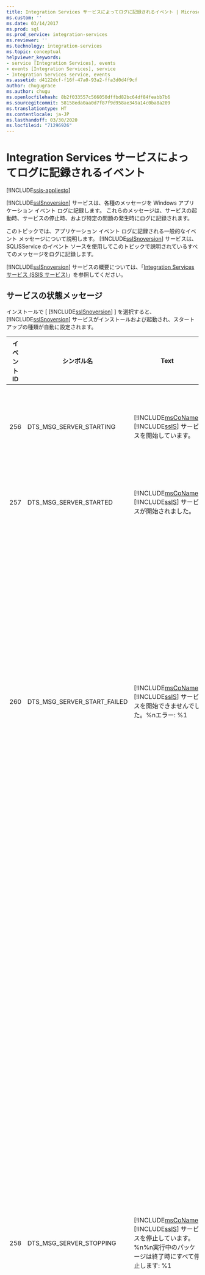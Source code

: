 ```yaml
---
title: Integration Services サービスによってログに記録されるイベント | Microsoft Docs
ms.custom: ''
ms.date: 03/14/2017
ms.prod: sql
ms.prod_service: integration-services
ms.reviewer: ''
ms.technology: integration-services
ms.topic: conceptual
helpviewer_keywords:
- service [Integration Services], events
- events [Integration Services], service
- Integration Services service, events
ms.assetid: d4122dcf-f16f-47a0-93a2-ffa3d0d4f9cf
author: chugugrace
ms.author: chugu
ms.openlocfilehash: 8b2f033557c566050dffbd82bc64df84feabb7b6
ms.sourcegitcommit: 58158eda0aa0d7f87f9d958ae349a14c0ba8a209
ms.translationtype: HT
ms.contentlocale: ja-JP
ms.lasthandoff: 03/30/2020
ms.locfileid: "71296926"
---
```

# <a name="events-logged-by-the-integration-services-service"></a>Integration Services サービスによってログに記録されるイベント

[!INCLUDE[ssis-appliesto](../../includes/ssis-appliesto-ssvrpluslinux-asdb-asdw-xxx.md)]


  [!INCLUDE[ssISnoversion](../../includes/ssisnoversion-md.md)] サービスは、各種のメッセージを Windows アプリケーション イベント ログに記録します。 これらのメッセージは、サービスの起動時、サービスの停止時、および特定の問題の発生時にログに記録されます。  
  
 このトピックでは、アプリケーション イベント ログに記録される一般的なイベント メッセージについて説明します。 [!INCLUDE[ssISnoversion](../../includes/ssisnoversion-md.md)] サービスは、SQLISService のイベント ソースを使用してこのトピックで説明されているすべてのメッセージをログに記録します。  
  
 [!INCLUDE[ssISnoversion](../../includes/ssisnoversion-md.md)] サービスの概要については、「[Integration Services サービス &#40;SSIS サービス&#41;](../../integration-services/service/integration-services-service-ssis-service.md)」を参照してください。  
  
## <a name="service-status-messages"></a>サービスの状態メッセージ
 インストールで [ [!INCLUDE[ssISnoversion](../../includes/ssisnoversion-md.md)] ] を選択すると、 [!INCLUDE[ssISnoversion](../../includes/ssisnoversion-md.md)] サービスがインストールおよび起動され、スタートアップの種類が自動に設定されます。  
  
|イベント ID|シンボル名|Text|メモ|  
|--------------|-------------------|----------|-----------|  
|256|DTS_MSG_SERVER_STARTING|[!INCLUDE[msCoName](../../includes/msconame-md.md)] [!INCLUDE[ssIS](../../includes/ssis-md.md)] サービスを開始しています。|サービスが開始されようとしています。|  
|257|DTS_MSG_SERVER_STARTED|[!INCLUDE[msCoName](../../includes/msconame-md.md)] [!INCLUDE[ssIS](../../includes/ssis-md.md)] サービスが開始されました。|サービスが開始されました。|  
|260|DTS_MSG_SERVER_START_FAILED|[!INCLUDE[msCoName](../../includes/msconame-md.md)] [!INCLUDE[ssIS](../../includes/ssis-md.md)] サービスを開始できませんでした。%nエラー: %1|サービスを開始できませんでした。 開始できないのは、インストールが破損したか、サービス アカウントが適切でないことが原因である可能性があります。|  
|258|DTS_MSG_SERVER_STOPPING|[!INCLUDE[msCoName](../../includes/msconame-md.md)] [!INCLUDE[ssIS](../../includes/ssis-md.md)] サービスを停止しています。%n%n実行中のパッケージは終了時にすべて停止します: %1|サービスを停止しています。また、パッケージを停止するようにサービスを構成している場合は、実行中のパッケージもサービスによってすべて停止されます。 構成ファイルで true 値または false 値を設定して、サービスの停止時に実行中のパッケージを停止するかどうかを指定できます。 このイベントのメッセージには、この設定値が含まれています。|  
|259|DTS_MSG_SERVER_STOPPED|[!INCLUDE[msCoName](../../includes/msconame-md.md)] [!INCLUDE[ssIS](../../includes/ssis-md.md)] サービスが停止しました。%nサーバーのバージョン %1|サービスが停止しました。|  
  
## <a name="settings-file-messages"></a>設定ファイルのメッセージ  
 [!INCLUDE[ssISnoversion](../../includes/ssisnoversion-md.md)] サービスの設定は、変更可能な XML ファイルに格納されています。 詳細については、「[Integration Services サービス (SSIS サービス)](../../integration-services/service/integration-services-service-ssis-service.md)」を参照してください。  
  
|イベント ID|シンボル名|Text|メモ|  
|--------------|-------------------|----------|-----------|  
|274|DTS_MSG_SERVER_MISSING_CONFIG_REG|[!INCLUDE[msCoName](../../includes/msconame-md.md)] [!INCLUDE[ssIS](../../includes/ssis-md.md)] サービス: %n構成ファイルを指定するレジストリ設定がありません。 %n既定の構成ファイルを読み込もうとしています。|構成ファイルのパスを含むレジストリ エントリが存在しないか、空です。|  
|272|DTS_MSG_SERVER_MISSING_CONFIG|[!INCLUDE[msCoName](../../includes/msconame-md.md)] [!INCLUDE[ssIS](../../includes/ssis-md.md)] サービス構成ファイルが存在しません。%n既定の設定を使用して読み込んでいます。|指定した場所に構成ファイル自体が存在しません。|  
|273|DTS_MSG_SERVER_BAD_CONFIG|[!INCLUDE[msCoName](../../includes/msconame-md.md)] [!INCLUDE[ssIS](../../includes/ssis-md.md)] サービス構成ファイルが正しくありません。%n構成ファイルの読み取り中にエラーが発生しました: %1%n%n既定の設定を使用してサーバーを読み込んでいます。|構成ファイルを読み取ることができないか、無効です。 このエラーは、ファイル内の XML 構文エラーによって発生する可能性があります。|  
  
## <a name="other-messages"></a>その他のメッセージ  
  
|イベント ID|シンボル名|Text|メモ|  
|--------------|-------------------|----------|-----------|  
|336|DTS_MSG_SERVER_STOPPING_PACKAGE|[!INCLUDE[msCoName](../../includes/msconame-md.md)] [!INCLUDE[ssIS](../../includes/ssis-md.md)] サービス: 実行中のパッケージを停止しています。%nパッケージ インスタンス ID: %1%nパッケージ ID: %2%nパッケージ名: %3%nパッケージの説明: %4%nパッケージ|実行中のパッケージをサービスが停止しようとしています。 実行中のパッケージは、 [!INCLUDE[ssManStudio](../../includes/ssmanstudio-md.md)]で監視および停止できます。 [!INCLUDE[ssManStudio](../../includes/ssmanstudio-md.md)] でパッケージを管理する方法については、「[パッケージの管理 &#40;SSIS サービス&#41;](../../integration-services/service/package-management-ssis-service.md)」を参照してください。|  

## <a name="view-events"></a>イベントの表示
  [!INCLUDE[ssISnoversion](../../includes/ssisnoversion-md.md)] サービスのイベントを表示できるツールには、次の 2 つがあります。  
  
-   **の** [ログ ファイルの表示] [!INCLUDE[ssManStudioFull](../../includes/ssmanstudiofull-md.md)]ダイアログ ボックス。 **[ログ ファイルの表示]** ダイアログ ボックスには、ログのエクスポート、フィルター、および検索を行うオプションがあります。 **[ログ ファイルの表示]** のオプションの詳細については、「 [[ログ ファイルの表示] の F1 ヘルプ](../../relational-databases/logs/log-file-viewer-f1-help.md)」を参照してください。  
  
-   Windows イベント ビューアー。  
  
 [!INCLUDE[ssISnoversion](../../includes/ssisnoversion-md.md)] サービスによってログに記録されるイベントの詳細については、「 [Integration Services サービスによってログに記録されるイベント](../../integration-services/service/events-logged-by-the-integration-services-service.md)」を参照してください。  
  
### <a name="to-view-service-events-for-integration-services-in-sql-server-management-studio"></a>SQL Server Management Studio で Integration Services のサービス イベントを表示するには  
  
1.  [!INCLUDE[ssManStudioFull](../../includes/ssmanstudiofull-md.md)]を開きます。  
  
2.  **[ファイル]** メニューの **[オブジェクト エクスプローラーを接続]** をクリックします。  
  
3.  **[サーバーへの接続]** ダイアログ ボックスで [!INCLUDE[ssISnoversion](../../includes/ssisnoversion-md.md)] のサーバーの種類を選択し、接続するサーバー名を選択または参照して、 **[接続]** をクリックします。  
  
4.  オブジェクト エクスプローラーで [!INCLUDE[ssISnoversion](../../includes/ssisnoversion-md.md)] を右クリックして、 **[ログの表示]** をクリックします。  
  
5.  [!INCLUDE[ssISnoversion](../../includes/ssisnoversion-md.md)] のイベントを表示するには、 **[SQL Server Integration Services]** を選択します。 **[NT イベント]** オプションは、 **[SQL Server Integration Services]** オプションに応じて、自動的に選択または選択解除されます。  
  
### <a name="to-view-service-events-for-integration-services-in-windows-event-viewer"></a>Windows イベント ビューアーで Integration Services のサービス イベントを表示するには  
  
1.  **[コントロール パネル]** で、クラシック表示を使用している場合は **[管理ツール]** 、カテゴリの表示を使用している場合は **[パフォーマンスとメンテナンス]** をクリックしてから **[管理ツール]** をクリックします。  
  
2.  **[イベント ビューアー]** をクリックします。  
  
3.  **[イベント ビューアー]** ダイアログ ボックスで、 **[アプリケーション]** をクリックします。  
  
4.  **[アプリケーション]** スナップインから **[ソース]** 列の値が **[SQLISService]** のエントリを探して右クリックし、 **[プロパティ]** をクリックします。  
  
5.  必要に応じて、上矢印または下矢印をクリックして、前後のイベントを表示します。  
  
6.  必要に応じて、[クリップボードにコピー] アイコンをクリックして、イベントの情報をコピーします。  
  
7.  イベントのデータをバイトと単語のどちらで表示するか選択します。  
  
8.  **[OK]** をクリックします。  
  
9. **[ファイル]** メニューの **[終了]** をクリックして、 **[イベント ビューアー]** ダイアログ ボックスを閉じます。  
 
## <a name="related-tasks"></a>Related Tasks  
 ログ エントリを表示する方法については、「 [Integration Services パッケージによってログに記録されるイベント](../../integration-services/performance/events-logged-by-an-integration-services-package.md)  
